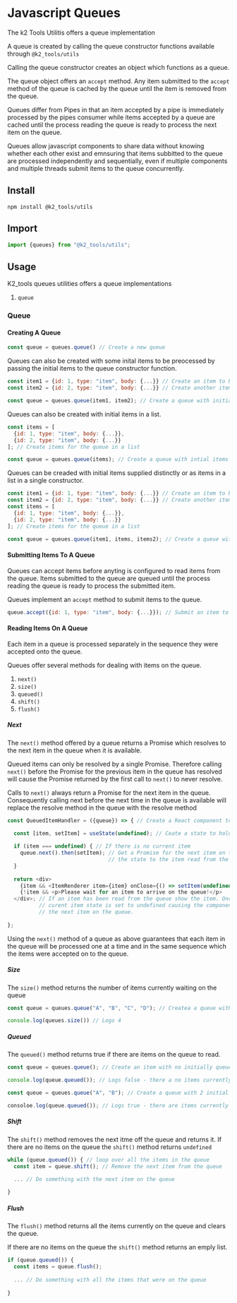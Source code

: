 # Javascript Queues

The k2 Tools Utilitis offers a queue implementation

A queue is created by calling the queue constructor functions 
available through `@k2_tools/utils`

Calling the queue constructor creates an object which functions as a queue.

The queue object offers an `accept` method. Any item submitted to the `accept` method of the queue
is cached by the queue until the item is removed from the queue.

Queues differ from Pipes in that an item accepted by a pipe is immediately processed by the pipes consumer
while items accepted by a queue are cached until the process reading the queue is ready to process the next
item on the queue.

Queues allow javascript components to share data without knowing whether each other exist and emnsuring that
items subbitted to the queue are processed independently and sequentially, even if multiple components and
multiple threads submit items to the queue concurrently.

## Install

```
npm install @k2_tools/utils
```

## Import

``` javascript
import {queues} from "@k2_tools/utils";
```

## Usage
K2_tools queues utilities offers a queue implementations

1. `queue`

### Queue

#### Creating A Queue

``` javascript
const queue = queues.queue() // Create a new queue
```

Queues can also be created with some inital items to be preocessed by passing the initial items to the queue
constructor function.

``` javascript
const item1 = {id: 1, type: "item", body: {...}} // Create an item to be queued
const item2 = {id: 2, type: "item", body: {...}} // Create another item to be queued

const queue = queues.queue(item1, item2); // Create a queue with initial items on the queue
```

Queues can also be created with initial items in a list.

``` javascript
const items = [
  {id: 1, type: "item", body: {...}},
  {id: 2, type: "item", body: {...}}
]; // Create items for the queue in a list

const queue = queues.queue(items); // Create a queue with intial items in a list
```

Queues can be creaded with initial items supplied distinctly or as items in a list in a single constructor.

``` javascript
const item1 = {id: 1, type: "item", body: {...}} // Create an item to be queued
const item2 = {id: 2, type: "item", body: {...}} // Create another item to be queued
const items = [
  {id: 1, type: "item", body: {...}},
  {id: 2, type: "item", body: {...}}
]; // Create items for the queue in a list

const queue = queues.queue(item1, items, items2); // Create a queue with some intial items

```

#### Submitting Items To A Queue

Queues can accept items before anyting is configured to read items from the queue.
Items submitted to the queue are queued until the process reading the queue is ready to process the submitted
item.

Queues implement an `accept` method to submit items to the queue.

``` javascript
queue.accept({id: 1, type: "item", body: {...}}); // Submit an item to the queue
```

#### Reading Items On A Queue

Each item in a queue is processed separately in the sequence they were accepted onto the queue.

Queues offer several methods for dealing with items on the queue.

1. `next()`
1. `size()`
1. `queued()`
1. `shift()`
1. `flush()`

##### Next

The `next()` method offered by a queue returns a Promise which resolves to the next item in the queue when
it is available.

Queued items can only be resolved by a single Promise. Therefore calling `next()` before the Promise for
the previous item in the queue has resolved will cause the Promise returned by the first call to `next()` to
never resolve.

Calls to `next()` always return a Promise for the next item in the queue. Consequently calling next before
the next time in the queue is available will replace the resolve method in the queue with the resolve method

``` javascript
const QueuedItemHandler = ({queue}) => { // Create a React component to process items on the queue

  const [item, setItem] = useState(undefined); // Ceate a state to hold the current item off the queue
  
  if (item === undefined) { // If there is no current item 
    queue.next().then(setItem); // Get a Promise for the next item on the queue and when it resolves set
                                // the state to the item read from the queue
  }
  
  return <div>
    {item && <ItemRenderer item={item} onClose={() => setItem(undefined)} />}
    {!item && <p>Please wait for an item to arrive on the queue!</p>
  </div>; // If an item has been read from the queue show the item. Once the item is finished with the 
          // curent item state is set to undefined causing the component to rerender and get a Promise for
          // the next item on the queue.
  
};
```

Using the `next()` method of a queue as above guarantees that each item in the queue will be processed one at a 
time and in the same sequence which the items were accepted on to the queue.

##### Size

The `size()` method returns the number of items currently waiting on the queue

``` javascript
const queue = queues.queue("A", "B", "C", "D"); // Createa a queue with 4 initial items

console.log(queues.size()) // Logs 4
```

##### Queued

The `queued()` method returns true if there are items on the queue to read.

``` javascript
const queue = queues.queue(); // Create an item with no initially queued items

console.log(queue.queued()); // Logs false - there a no items currently on the queue;
```

``` javascript
const queue = queues.queue("A", "B"); // Create a queue with 2 initial items

consoloe.log(queue.queued()); // Logs true - there are items currently on the queue

```

##### Shift

The `shift()` method removes the next itme off the queue and returns it. If there are no items on the queue
the `shift()` method returns `undefined`

``` javascript
while (queue.queued()) { // loop over all the items in the queue
  const item = queue.shift(); // Remove the next item from the queue
  
  ... // Do something with the next item on the queue

}
```

##### Flush

The `flush()` method returns all the items currently on the queue and clears the queue.

If there are no items on the queue the `shift()` method returns an emply list.

``` javascript
if (queue.queued()) {
  const items = queue.flush();
  
  ... // Do something with all the items that were on the queue
  
}
```

















